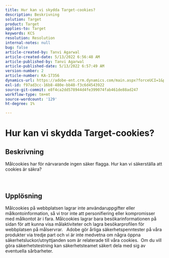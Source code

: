 ```yaml
---
title: Hur kan vi skydda Target-cookies?
description: Beskrivning
solution: Target
product: Target
applies-to: Target
keywords: KCS
resolution: Resolution
internal-notes: null
bug: false
article-created-by: Tanvi Agarwal
article-created-date: 5/13/2022 6:56:48 AM
article-published-by: Tanvi Agarwal
article-published-date: 5/13/2022 6:57:49 AM
version-number: 2
article-number: KA-17356
dynamics-url: https://adobe-ent.crm.dynamics.com/main.aspx?forceUCI=1&pagetype=entityrecord&etn=knowledgearticle&id=c85e53db-89d2-ec11-a7b5-00224809c27a
exl-id: f97ad3cc-16b8-480e-bb48-f3c6d4543922
source-git-commit: e8f4ca2dd578944d4fe399074fab461de88ad247
workflow-type: tm+mt
source-wordcount: '129'
ht-degree: 1%

---
```


# Hur kan vi skydda Target-cookies?

## Beskrivning

Målcookies har för närvarande ingen säker flagga. Hur kan vi säkerställa att cookies är säkra?<br><br><br>

## Upplösning


Målcookies på webbplatsen lagrar inte användaruppgifter eller målkontoinformation, så vi tror inte att personifiering eller kompromisser med målkontot är i fara. Målcookies lagrar bara besökarinformationen på sidan för att kunna visa målaktiviteter och lagra besökarprofilen för webbplatsen på målservrar.
 
Adobe gör årliga säkerhetspenntester på våra produkter via tredje part och vi är inte medvetna om några öppna säkerhetsluckor/utnyttjanden som är relaterade till våra cookies.  Om du vill göra säkerhetstestning kan säkerhetsteamet säkert dela med sig av eventuella sårbarheter.

